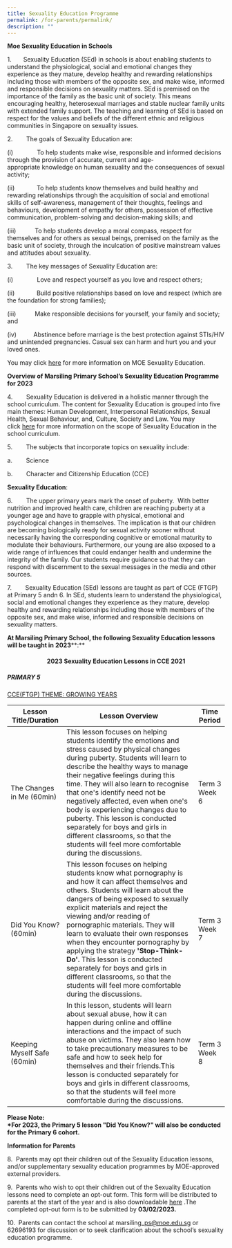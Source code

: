 ```yaml
---
title: Sexuality Education Programme
permalink: /for-parents/permalink/
description: ""
---
```

**Moe Sexua****l****ity Education in Schools**

1.       Sexuality Education (SEd) in schools is about enabling students to understand the physiological, social and emotional changes they experience as they mature, develop healthy and rewarding relationships including those with members of the opposite sex, and make wise, informed and responsible decisions on sexuality matters. SEd is premised on the importance of the family as the basic unit of society. This means encouraging healthy, heterosexual marriages and stable nuclear family units with extended family support. The teaching and learning of SEd is based on respect for the values and beliefs of the different ethnic and religious communities in Singapore on sexuality issues.

2.        The goals of Sexuality Education are:

(i)              To help students make wise, responsible and informed decisions through the provision of accurate, current and age-appropriate knowledge on human sexuality and the consequences of sexual activity;

(ii)             To help students know themselves and build healthy and rewarding relationships through the acquisition of social and emotional skills of self-awareness, management of their thoughts, feelings and behaviours, development of empathy for others, possession of effective communication, problem-solving and decision-making skills; and

(iii)           To help students develop a moral compass, respect for themselves and for others as sexual beings, premised on the family as the basic unit of society, through the inculcation of positive mainstream values and attitudes about sexuality. 

3.        The key messages of Sexuality Education are:

(i)              Love and respect yourself as you love and respect others;

(ii)             Build positive relationships based on love and respect (which are the foundation for strong families);

(iii)           Make responsible decisions for yourself, your family and society; and

(iv)          Abstinence before marriage is the best protection against STIs/HIV and unintended pregnancies. Casual sex can harm and hurt you and your loved ones.

You may click [here](https://www.moe.gov.sg/education-in-sg/our-programmes/sexuality-education) for more information on MOE Sexuality Education.

**Overview of Marsiling Primary School’s Sexuality Education Programme for 2023**

4.        Sexuality Education is delivered in a holistic manner through the school curriculum. The content for Sexuality Education is grouped into five main themes: Human Development, Interpersonal Relationships, Sexual Health, Sexual Behaviour, and, Culture, Society and Law. You may click [here](https://www.moe.gov.sg/education-in-sg/our-programmes/sexuality-education/scope-and-teaching-approach) for more information on the scope of Sexuality Education in the school curriculum.

5.        The subjects that incorporate topics on sexuality include:

a.        Science

b.        Character and Citizenship Education (CCE)

  

**Sexuality Education**:

6.        The upper primary years mark the onset of puberty.  With better nutrition and improved health care, children are reaching puberty at a younger age and have to grapple with physical, emotional and psychological changes in themselves. The implication is that our children are becoming biologically ready for sexual activity sooner without necessarily having the corresponding cognitive or emotional maturity to modulate their behaviours. Furthermore, our young are also exposed to a wide range of influences that could endanger health and undermine the integrity of the family. Our students require guidance so that they can respond with discernment to the sexual messages in the media and other sources.

7.        Sexuality Education (SEd) lessons are taught as part of CCE (FTGP) at Primary 5 andn 6. In SEd, students learn to understand the physiological, social and emotional changes they experience as they mature, develop healthy and rewarding relationships including those with members of the opposite sex, and make wise, informed and responsible decisions on sexuality matters. 

**At Marsiling Primary School, the following Sexuality Education lessons will be taught in** **2023****:**

 #### <center> **2023 Sexuality Education Lessons in CCE 2021**</center>

##### **PRIMARY 5**

<U>CCE(FTGP) THEME: GROWING YEARS</U>


| Lesson Title/Duration | Lesson Overview | Time Period |
| -------- | -------- | -------- |
| The Changes in Me (60min)     | This lesson focuses on helping students identify the emotions and stress caused by physical changes during puberty. Students will learn to describe the healthy ways to manage their negative feelings during this time. They will also learn to recognise that one's identify need not be negatively affected, even when one's body is experiencing changes due to puberty. This lesson is conducted separately for boys and girls in different classrooms, so that the students will feel more comfortable during the discussions.     | Term 3 Week 6     |
| Did You Know? (60min)     | This lesson focuses on helping students know what pornography is and how it can affect themselves and others. Students will learn about the dangers of being exposed to sexually explicit materials and reject the viewing and/or reading of pornographic materials. They will learn to evaluate their own responses when they encounter pornography by applying the strategy **'Stop-Think-Do'.** This lesson is conducted separately for boys and girls in different classrooms, so that the students will feel more comfortable during the discussions.    | Term 3 Week 7     |
| Keeping Myself Safe (60min)    | In this lesson, students will learn about sexual abuse, how it can happen during online and offline interactions and the impact of such abuse on victims. They also learn how to take precautionary measures to be safe and how to seek help for themselves and their friends.This lesson is conducted separately for boys and girls in different classrooms, so that the students will feel more comfortable during the discussions.| Term 3 Week 8     |



**Please Note:  
\*For 2023, the Primary 5 lesson "Did You Know?" will also be conducted for the Primary 6 cohort.**

**Information for Parents**

8.  Parents may opt their children out of the Sexuality Education lessons, and/or supplementary sexuality education programmes by MOE-approved external providers.       

9.  Parents who wish to opt their children out of the Sexuality Education lessons need to complete an opt-out form. This form will be distributed to parents at the start of the year and is also downloadable [here](https://marsilingpri.moe.edu.sg/qql/slot/u181/MPS-2023-SEd%20letter%20to%20parents%20Opt%20out%20form.pdf) .The completed opt-out form is to be submitted by **03/02/2023.**

10.  Parents can contact the school at marsiling\_ps@moe.edu.sg or 62696193 for discussion or to seek clarification about the school’s sexuality education programme.